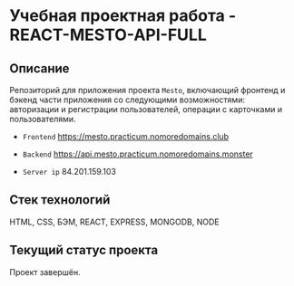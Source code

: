 # Учебная проектная работа - REACT-MESTO-API-FULL

## Описание
Репозиторий для приложения проекта `Mesto`, включающий фронтенд и бэкенд части приложения со следующими возможностями: авторизации и регистрации пользователей, операции с карточками и пользователями. 

- `Frontend` https://mesto.practicum.nomoredomains.club

- `Backend` https://api.mesto.practicum.nomoredomains.monster

- `Server ip`  84.201.159.103

## Стек технологий
HTML, CSS, БЭМ, REACT, EXPRESS, MONGODB, NODE

## Текущий статус проекта
Проект завершён.
